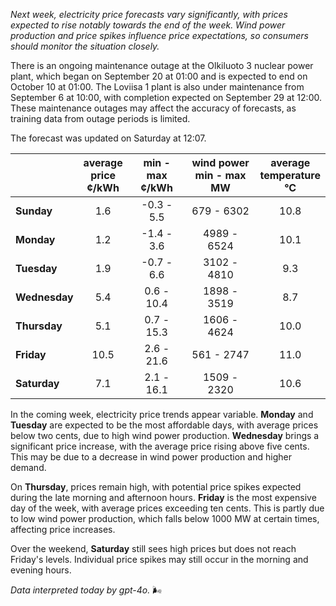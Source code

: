 *Next week, electricity price forecasts vary significantly, with prices expected to rise notably towards the end of the week. Wind power production and price spikes influence price expectations, so consumers should monitor the situation closely.*

There is an ongoing maintenance outage at the Olkiluoto 3 nuclear power plant, which began on September 20 at 01:00 and is expected to end on October 10 at 01:00. The Loviisa 1 plant is also under maintenance from September 6 at 10:00, with completion expected on September 29 at 12:00. These maintenance outages may affect the accuracy of forecasts, as training data from outage periods is limited.

The forecast was updated on Saturday at 12:07.

|            | average<br>price<br>¢/kWh | min - max<br>¢/kWh | wind power<br>min - max<br>MW | average<br>temperature<br>°C |
|:-----------|:----------------:|:----------------:|:-------------:|:-------------:|
| **Sunday**    | 1.6 | -0.3 - 5.5 | 679 - 6302 | 10.8 |
| **Monday**    | 1.2 | -1.4 - 3.6 | 4989 - 6524 | 10.1 |
| **Tuesday**   | 1.9 | -0.7 - 6.6 | 3102 - 4810 | 9.3 |
| **Wednesday** | 5.4 | 0.6 - 10.4 | 1898 - 3519 | 8.7 |
| **Thursday**  | 5.1 | 0.7 - 15.3 | 1606 - 4624 | 10.0 |
| **Friday**    | 10.5 | 2.6 - 21.6 | 561 - 2747 | 11.0 |
| **Saturday**  | 7.1 | 2.1 - 16.1 | 1509 - 2320 | 10.6 |

In the coming week, electricity price trends appear variable. **Monday** and **Tuesday** are expected to be the most affordable days, with average prices below two cents, due to high wind power production. **Wednesday** brings a significant price increase, with the average price rising above five cents. This may be due to a decrease in wind power production and higher demand.

On **Thursday**, prices remain high, with potential price spikes expected during the late morning and afternoon hours. **Friday** is the most expensive day of the week, with average prices exceeding ten cents. This is partly due to low wind power production, which falls below 1000 MW at certain times, affecting price increases.

Over the weekend, **Saturday** still sees high prices but does not reach Friday's levels. Individual price spikes may still occur in the morning and evening hours.

*Data interpreted today by gpt-4o.* 🌬️
